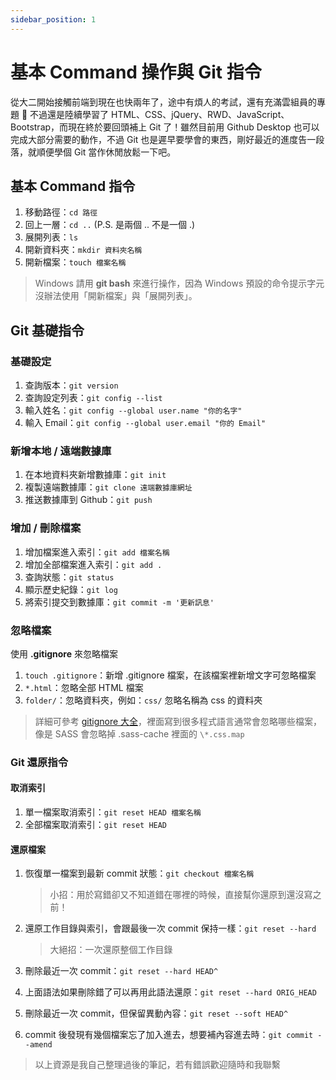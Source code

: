 ```yaml
---
sidebar_position: 1
---
```


# 基本 Command 操作與 Git 指令

從大二開始接觸前端到現在也快兩年了，途中有煩人的考試，還有充滿雲組員的專題 👻 不過還是陸續學習了 HTML、CSS、jQuery、RWD、JavaScript、Bootstrap，而現在終於要回頭補上 Git 了！雖然目前用 Github Desktop 也可以完成大部分需要的動作，不過 Git 也是遲早要學會的東西，剛好最近的進度告一段落，就順便學個 Git 當作休閒放鬆一下吧。

## 基本 Command 指令

1. 移動路徑：`cd 路徑`
2. 回上一層：`cd ..` (P.S. 是兩個 .. 不是一個 .)
3. 展開列表：`ls`
4. 開新資料夾：`mkdir 資料夾名稱`
5. 開新檔案：`touch 檔案名稱`

> Windows 請用 **git bash** 來進行操作，因為 Windows 預設的命令提示字元沒辦法使用「開新檔案」與「展開列表」。

## Git 基礎指令

### 基礎設定

1. 查詢版本：`git version`
2. 查詢設定列表：`git config --list`
3. 輸入姓名：`git config --global user.name "你的名字"`
4. 輸入 Email：`git config --global user.email "你的 Email"`

### 新增本地 / 遠端數據庫

1. 在本地資料夾新增數據庫：`git init`
2. 複製遠端數據庫：`git clone 遠端數據庫網址`
3. 推送數據庫到 Github：`git push`

### 增加 / 刪除檔案

1. 增加檔案進入索引：`git add 檔案名稱`
2. 增加全部檔案進入索引：`git add .`
3. 查詢狀態：`git status`
4. 顯示歷史紀錄：`git log`
5. 將索引提交到數據庫：`git commit -m '更新訊息'`

### 忽略檔案

使用 **.gitignore** 來忽略檔案

1. `touch .gitignore`：新增 .gitignore 檔案，在該檔案裡新增文字可忽略檔案
2. `*.html`：忽略全部 HTML 檔案
3. `folder/`：忽略資料夾，例如：`css/` 忽略名稱為 css 的資料夾

> 詳細可參考 [gitignore 大全](https://github.com/github/gitignore)，裡面寫到很多程式語言通常會忽略哪些檔案，像是 SASS 會忽略掉 .sass-cache 裡面的 `\*.css.map`

### Git 還原指令

#### 取消索引

1. 單一檔案取消索引：`git reset HEAD 檔案名稱`
2. 全部檔案取消索引：`git reset HEAD`

#### 還原檔案

1. 恢復單一檔案到最新 commit 狀態：`git checkout 檔案名稱`

   > 小招：用於寫錯卻又不知道錯在哪裡的時候，直接幫你還原到還沒寫之前！

2. 還原工作目錄與索引，會跟最後一次 commit 保持一樣：`git reset --hard`

   > 大絕招：一次還原整個工作目錄

3. 刪除最近一次 commit：`git reset --hard HEAD^`
4. 上面語法如果刪除錯了可以再用此語法還原：`git reset --hard ORIG_HEAD`
5. 刪除最近一次 commit，但保留異動內容：`git reset --soft HEAD^`
6. commit 後發現有幾個檔案忘了加入進去，想要補內容進去時：`git commit --amend`

> 以上資源是我自己整理過後的筆記，若有錯誤歡迎隨時和我聯繫
